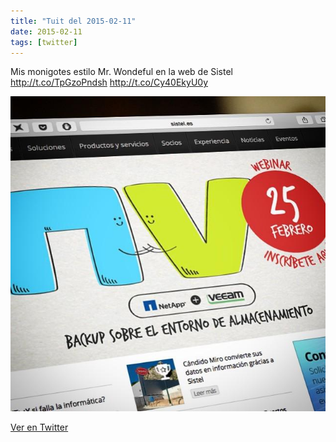 ```yaml
---
title: "Tuit del 2015-02-11"
date: 2015-02-11
tags: [twitter]
---
```


Mis monigotes estilo Mr. Wondeful en la web de Sistel http://t.co/TpGzoPndsh http://t.co/Cy40EkyU0y

![Imagen](/assets/images/565564788194172932-B9lKLaLIUAEIhj5.jpg)

[Ver en Twitter](https://twitter.com/i/web/status/565564788194172932)
